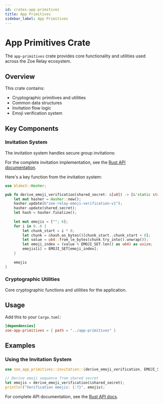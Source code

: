 ```yaml
---
id: crates-app-primitives
title: App Primitives
sidebar_label: App Primitives
---
```


# App Primitives Crate

The `app-primitives` crate provides core functionality and utilities used across the Zoe Relay ecosystem.

## Overview

This crate contains:
- Cryptographic primitives and utilities
- Common data structures
- Invitation flow logic
- Emoji verification system

## Key Components

### Invitation System

The invitation system handles secure group invitations:

For the complete invitation implementation, see the [Rust API documentation](/zoe-relay/rustdoc/zoe_app_primitives/invitation/).

Here's a key function from the invitation system:

```rust title="Emoji Verification Function"
use blake3::Hasher;

pub fn derive_emoji_verification(shared_secret: &[u8]) -> [&'static str; 6] {
    let mut hasher = Hasher::new();
    hasher.update(b"zoe-relay-emoji-verification-v1");
    hasher.update(shared_secret);
    let hash = hasher.finalize();
    
    let mut emojis = [""; 6];
    for i in 0..6 {
        let chunk_start = i * 8;
        let chunk = &hash.as_bytes()[chunk_start..chunk_start + 8];
        let value = u64::from_le_bytes(chunk.try_into().unwrap());
        let emoji_index = (value % EMOJI_SET.len() as u64) as usize;
        emojis[i] = EMOJI_SET[emoji_index];
    }
    
    emojis
}
```

### Cryptographic Utilities

Core cryptographic functions and utilities for the application.

## Usage

Add this to your `Cargo.toml`:

```toml
[dependencies]
zoe-app-primitives = { path = "../app-primitives" }
```

## Examples

### Using the Invitation System

```rust
use zoe_app_primitives::invitation::{derive_emoji_verification, EMOJI_SET};

// Derive emoji sequence from shared secret
let emojis = derive_emoji_verification(&shared_secret);
println!("Verification emojis: {:?}", emojis);
```

For complete API documentation, see the [Rust API docs](/zoe-relay/rustdoc/zoe_app_primitives/).